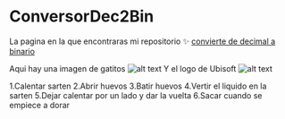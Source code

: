 # ConversorDec2Bin
 
La pagina en la que encontraras mi repositorio :sparkles: [convierte de decimal a binario](https://github.com/al415421sergio/ConversorDec2Bin)

Aqui hay una imagen de gatitos
![alt text](https://www.google.com/search?q=gatitos&rlz=1C1GCEA_enES970ES970&sxsrf=AOaemvJ_QxOcrliP5GE3dV7s8rbeQ_I0yQ:1632405641175&source=lnms&tbm=isch&sa=X&ved=2ahUKEwi18_vyoJXzAhUMrxoKHeTHDSgQ_AUoAXoECAEQAw&biw=1536&bih=722&dpr=1.25#imgrc=3SoAAMkccpBnpM)
Y el logo de Ubisoft
![alt text](https://www.google.com/search?q=ubisoft&rlz=1C1GCEA_enES970ES970&sxsrf=AOaemvLQ73N9Cx1TAxBKMG3LbIMk6Fbxlw:1632405724712&source=lnms&tbm=isch&sa=X&ved=2ahUKEwiEweaaoZXzAhVEExoKHdZRBzUQ_AUoAnoECAEQBA&biw=1536&bih=722&dpr=1.25#imgrc=Cj9PjRce36GMDM)

1.Calentar sarten
2.Abrir huevos
3.Batir huevos
4.Vertir el liquido en la sarten
5.Dejar calentar por un lado y dar la vuelta
6.Sacar cuando se empiece a dorar